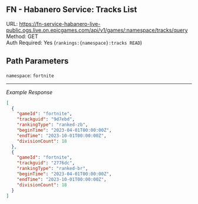 ## FN - Habanero Service: Tracks List

URL: https://fn-service-habanero-live-public.ogs.live.on.epicgames.com/api/v1/games/:namespace/tracks/query \
Method: GET \
Auth Required: Yes (`rankings:{namespace}:tracks READ`)

## Path Parameters

`namespace`: `fortnite`

---

_Example Response_

```json
[
  {
    "gameId": "fortnite",
    "trackguid": "9d7ebd",
    "rankingType": "ranked-zb",
    "beginTime": "2023-04-01T00:00:00Z",
    "endTime": "2023-10-01T00:00:00Z",
    "divisionCount": 18
  },
  {
    "gameId": "fortnite",
    "trackguid": "2776dc",
    "rankingType": "ranked-br",
    "beginTime": "2023-04-01T00:00:00Z",
    "endTime": "2023-10-01T00:00:00Z",
    "divisionCount": 18
  }
]
```
